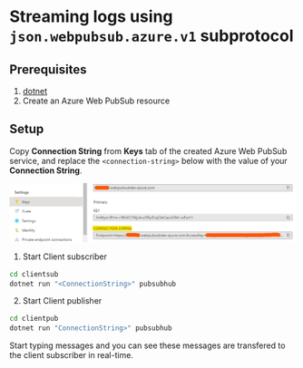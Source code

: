# Streaming logs using `json.webpubsub.azure.v1` subprotocol

## Prerequisites

1. [dotnet](https://nodejs.org)
2. Create an Azure Web PubSub resource

## Setup

Copy **Connection String** from **Keys** tab of the created Azure Web PubSub service, and replace the `<connection-string>` below with the value of your **Connection String**.

![Connection String](./../../../docs/images/portal_conn.png)

1. Start Client subscriber
```bash
cd clientsub
dotnet run "<ConnectionString>" pubsubhub
```

2. Start Client publisher 
```bash
cd clientpub
dotnet run "ConnectionString>" pubsubhub
```

Start typing messages and you can see these messages are transfered to the client subscriber in real-time.
